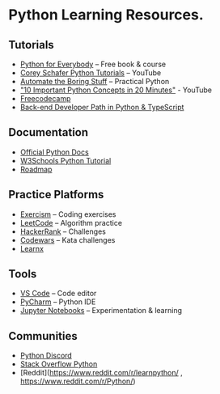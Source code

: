 # Python Learning Resources.

## Tutorials

- [Python for Everybody](https://www.py4e.com/) – Free book & course
- [Corey Schafer Python Tutorials](https://www.youtube.com/user/schafer5) – YouTube
- [Automate the Boring Stuff](https://automatetheboringstuff.com/) – Practical Python
- ["10 Important Python Concepts in 20 Minutes"](https://youtu.be/Gx5qb1uHss4) - YouTube
- [Freecodecamp](https://www.freecodecamp.org/news/learn-python-free-python-courses-for-beginners/)
- [Back-end Developer Path in Python & TypeScript](https://www.boot.dev/tracks/backend-python-typescript)

## Documentation

- [Official Python Docs](https://docs.python.org/3/)
- [W3Schools Python Tutorial](https://www.w3schools.com/python/)
- [Roadmap](https://roadmap.sh/python)

## Practice Platforms

- [Exercism](https://exercism.org/tracks/python) – Coding exercises
- [LeetCode](https://leetcode.com/) – Algorithm practice
- [HackerRank](https://www.hackerrank.com/domains/python) – Challenges
- [Codewars](https://www.codewars.com/) – Kata challenges
- [Learnx](https://www.learnx.org/)

## Tools

- [VS Code](https://code.visualstudio.com/) – Code editor
- [PyCharm](https://www.jetbrains.com/pycharm/) – Python IDE
- [Jupyter Notebooks](https://jupyter.org/) – Experimentation & learning

## Communities

- [Python Discord](https://pythondiscord.com/)
- [Stack Overflow Python](https://stackoverflow.com/questions/tagged/python)
- [Reddit](https://www.reddit.com/r/learnpython/ , https://www.reddit.com/r/Python/)
